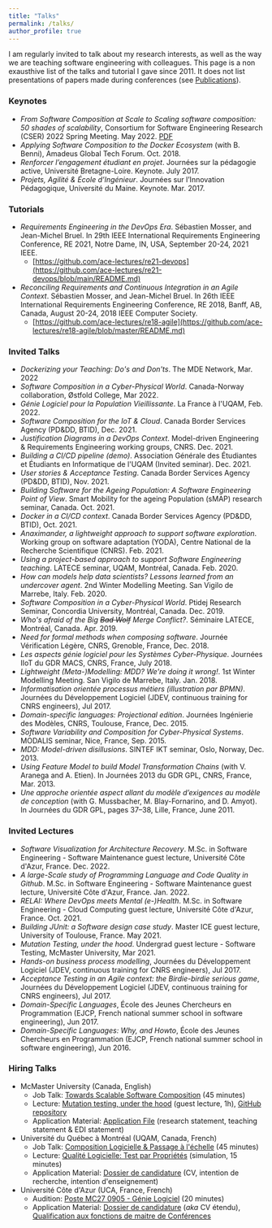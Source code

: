 ```yaml
---
title: "Talks"
permalink: /talks/
author_profile: true
---
```


I am regularly invited to talk about my research interests, as well as the way we are teaching software engineering with colleagues. This page is a non exausthive list of the talks and tutorial I gave since 2011. It does not list presentations of papers made during conferences (see [Publications](/publications)).

### Keynotes

- _From Software Composition at Scale to Scaling software composition: 50 shades of scalability_, Consortium for Software Engineering Research (CSER)
2022 Spring Meeting. May 2022. [PDF](/files/slides/202205_CSER.pdf)
- _Applying Software Composition to the Docker Ecosystem_ (with B. Benni), Amadeus Global Tech Forum. Oct. 2018.
- _Renforcer l’engagement étudiant en projet_. Journées sur la pédagogie active, Université Bretagne-Loire. Keynote. July 2017.
- _Projets, Agilité & École d’Ingénieur_. Journées sur l’Innovation Pédagogique, Université du Maine. Keynote. Mar. 2017.

### Tutorials

- _Requirements Engineering in the DevOps Era_. Sébastien Mosser, and Jean-Michel Bruel. In 29th IEEE International Requirements Engineering Conference, RE 2021, Notre Dame, IN, USA, September 20-24, 2021 IEEE.
  - [https://github.com/ace-lectures/re21-devops](https://github.com/ace-lectures/re21-devops/blob/main/README.md)
- _Reconciling Requirements and Continuous Integration in an Agile Context_. Sébastien Mosser, and Jean-Michel Bruel. In 26th IEEE International Requirements Engineering Conference, RE 2018, Banff, AB, Canada, August 20-24, 2018 IEEE Computer Society.
  - [https://github.com/ace-lectures/re18-agile](https://github.com/ace-lectures/re18-agile/blob/master/README.md)


### Invited Talks

- _Dockerizing your Teaching: Do's and Don'ts_. The MDE Network, Mar. 2022
- _Software Composition in a Cyber-Physical World_. Canada-Norway collaboration, Østfold College, Mar 2022.
- _Génie Logiciel pour la Population Vieillissante_. La France à l'UQAM, Feb. 2022.
- _Software Composition for the IoT & Cloud_. Canada Border Services Agency (PD&DD, BTID), Dec. 2021.
- _Justification Diagrams in a DevOps Context_. Model-driven Engineering & Requirements Engineering working groups, CNRS. Dec. 2021.
- _Building a CI/CD pipeline (demo)_. Association Générale des Étudiantes et Étudiants en Informatique de l'UQAM (Invited seminar). Dec. 2021. 
- _User stories & Acceptance Testing_. Canada Border Services Agency (PD&DD, BTID), Nov. 2021.
- _Building Software for the Ageing Population: A Software Engineering Point of View_. Smart Mobility for the ageing Population (sMAP) research seminar, Canada. Oct. 2021.
- _Docker in a CI/CD context_. Canada Border Services Agency (PD&DD, BTID), Oct. 2021.
- _Anaximander, a lightweight approach to support software exploration_. Working group on software adaptation (YODA), Centre National de la Recherche Scientifique (CNRS). Feb. 2021.
- _Using a project-based approach to support Software Engineering teaching_. LATECE seminar, UQAM, Montréal, Canada. Feb. 2020.
- _How can models help data scientists? Lessons learned from an undercover agent_. 2nd Winter Modelling Meeting. San Vigilo de Marrebe, Italy. Feb. 2020. 
- _Software Composition in a Cyber-Physical World_. Ptidej Research Seminar, Concordia University, Montréal, Canada. Dec. 2019.
- _Who's afraid of the Big ~~Bad Wolf~~ Merge Conflict?_. Séminaire LATECE, Montréal, Canada. Apr. 2019.
- _Need for formal methods when composing software_. Journée Vérification Légère, CNRS, Grenoble, France, Dec. 2018.
- _Les aspects génie logiciel pour les Systèmes Cyber-Physique_. Journées IIoT du GDR MACS, CNRS, France, July 2018.
- _Lightweight (Meta-)Modelling: MDD? We're doing it wrong!_. 1st Winter Modelling Meeting. San Vigilo de Marrebe, Italy. Jan. 2018. 
- _Informatisation orientée processus métiers (illustration par BPMN)_. Journées du Développement Logiciel (JDEV, continuous training for CNRS engineers), Jul 2017.
- _Domain-specific languages: Projectional edition_. Journées Ingénierie des Modèles, CNRS, Toulouse, France, Dec. 2015.
- _Software Variability and Composition for Cyber-Physical Systems_. MODALIS seminar, Nice, France, Sep. 2015.
- _MDD: Model-driven disillusions_. SINTEF IKT seminar, Oslo, Norway, Dec. 2013.
- _Using Feature Model to build Model Transformation Chains_ (with V. Aranega and A. Etien). In Journées 2013 du GDR GPL, CNRS, France, Mar. 2013. 
- _Une approche orientée aspect allant du modèle d’exigences au modèle de conception_ (with G. Mussbacher, M. Blay-Fornarino, and D. Amyot). In Journées du GDR GPL, pages 37–38, Lille, France, June 2011. 

### Invited Lectures

- _Software Visualization for Architecture Recovery_. M.Sc. in Software Engineering - Software Maintenance guest lecture, Université Côte d'Azur, France. Dec. 2022.
- _A large-Scale study of Programming Language and Code Quality in Github_. M.Sc. in Software Engineering - Software Maintenance guest lecture, Université Côte d'Azur, France. Jan. 2022.
- _RELAI: Where DevOps meets Mental (e-)Health_. M.Sc. in Software Engineering - Cloud Computing guest lecture, Université Côte d'Azur, France. Oct. 2021.
- _Building JUnit: a Software design case study_. Master ICE guest lecture, University of Toulouse, France. May 2021. 
- _Mutation Testing, under the hood_. Undergrad guest lecture - Software Testing, McMaster University, Mar 2021.
- _Hands-on business process modelling_, Journées du Développement Logiciel (JDEV, continuous training for CNRS engineers), Jul 2017.
- _Acceptance Testing in an Agile context: the Birdie-birdie serious game_, Journées du Développement Logiciel (JDEV, continuous training for CNRS engineers), Jul 2017.
- _Domain-Specific Languages_, École des Jeunes Chercheurs en Programmation (EJCP, French national summer school in software engineering), Jun 2017.
- _Domain-Specific Languages: Why, and Howto_, École des Jeunes Chercheurs en Programmation (EJCP, French national summer school in software engineering), Jun 2016.


### Hiring Talks

- McMaster University (Canada, English)
  - Job Talk: [Towards Scalable Software Composition](/files/hiring/2021_McMaster_jobtalk.pdf) (45 minutes)
  - Lecture: [Mutation testing, under the hood](/files/hiring/2021_McMaster_lecture.pdf) (guest lecture, 1h), [GitHub repository](https://github.com/ace-lectures/mutation-demo)
  - Application Material: [Application File](/files/hiring/2021_McMaster_dossier.pdf) (research statement, teaching statement & EDI statement)
- Université du Québec à Montréal (UQAM, Canada, French)
  - Job Talk: [Composition Logicielle & Passage à l'échelle](/files/hiring/2018_UQAM_jobtalk.pdf) (45 minutes)
  - Lecture: [Qualité Logicielle: Test par Propriétés](/files/hiring/2018_UQAM_lecture.pdf) (simulation, 15 minutes)
  - Application Material: [Dossier de candidature](/files/hiring/2018_UQAM_dossier.pdf) (CV, intention de recherche, intention d'enseignement)
- Université Côte d'Azur (UCA, France, French)
  - Audition: [Poste MC27 0905 - Génie Logiciel](/files/hiring/2012_UCA_jobtalk.pdf) (20 minutes)
  - Application Material: [Dossier de candidature](/files/hiring/2012_UCA_dossier.pdf) (_aka_ CV étendu), [Qualification aux fonctions de maitre de Conférences](/files/hiring/2011_qualif.pdf) 